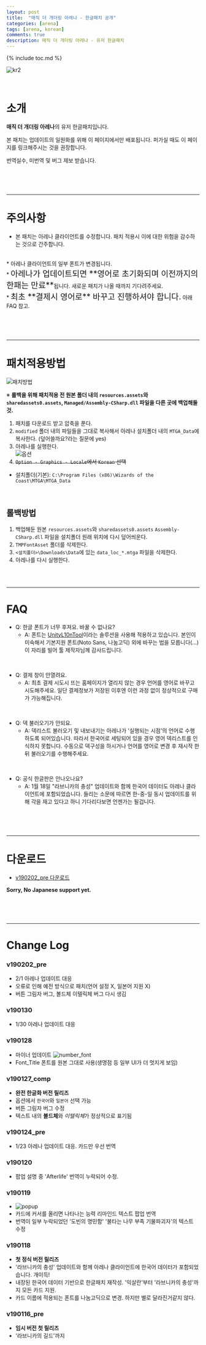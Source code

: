 ```yaml
---
layout: post
title:  "매직 더 개더링 아레나 - 한글패치 공개"
categories: [arena]
tags: [arena, korean]
comments: true
description: 매직 더 개더링 아레나 - 유저 한글패치
---
```


<style>
span.emphasis {
  font-size: 150%;
}
</style>

{% include toc.md %}

![kr2](/assets/images/arena/kr2.png)

<br>

# 소개
**매직 더 개더링 아레나**의 유저 한글패치입니다.

본 패치는 업데이트의 일원화를 위해 이 페이지에서만 배포됩니다. 퍼가실 때도 이 페이지를 링크해주시는 것을 권장합니다.

번역실수, 미번역 및 버그 제보 받습니다.

<br><br><br>

------------------------------------

# **주의사항**
* 본 패치는 아레나 클라이언트를 수정합니다. 패치 적용시 이에 대한 위험을 감수하는 것으로 간주합니다.
<br>
* 아레나 클라이언트의 일부 폰트가 변경됩니다.
<br>
* <span class="emphasis"  markdown="1">아레나가 업데이트되면 **영어로 초기화되며 이전까지의 한패는 만료**</span>됩니다. 새로운 패치가 나올 때까지 기다려주세요.
<br>
* <span class="emphasis"  markdown="1">최초 **결제시 영어로** 바꾸고 진행하셔야 합니다.</span> 아래 FAQ 참고.

<br><br><br>

------------------------------------

# 패치적용방법
![패치방법](/assets/images/arena/patch1.png)

※ **롤백을 위해 패치적용 전 원본 폴더 내의 `resources.assets`와 `sharedassets0.assets`, `Managed/Assembly-CSharp.dll` 파일을 다른 곳에 백업해둘 것.**

 1. 패치를 다운로드 받고 압축을 푼다.
 1. `modified` 폴더 내의 파일들을 그대로 복사해서 아레나 설치폴더 내의 `MTGA_Data`에 복사한다. (덮어쓸까요?라는 질문에 yes)
 1. 아레나를 실행한다.  
 ![옵션](/assets/images/arena/ko_option.png)
 1. ~~`Option - Graphics - Locale`에서 `Korean` 선택~~

 * 설치폴더(기본): `C:\Program Files (x86)\Wizards of the Coast\MTGA\MTGA_Data`

<br>

## 롤백방법
 1. 백업해둔 원본 `resources.assets`와 `sharedassets0.assets` `Assembly-CSharp.dll` 파일을 설치폴더 원래 위치에 다시 덮어씌운다. 
 1. `TMPFontAsset` 폴더를 삭제한다.
 1. `<설치폴더>\Downloads\Data`에 있는 `data_loc_*.mtga` 파일을 삭제한다.
 1. 아레나를 다시 실행한다.
  
<br><br>

------------------------------------

# FAQ 
 * Q: 한글 폰트가 너무 후져요. 바꿀 수 없나요?
   * A: 폰트는 [UnityL10nTool](https://github.com/dmc31a42/UnityL10nTool/wiki/Home-ko-KR)이라는 솔루션을 사용해 적용하고 있습니다. 본인이 미숙해서 기본지원 폰트(Noto Sans, 나눔고딕) 외에 바꾸는 법을 모릅니다(...) 이 자리를 빌어 툴 제작자님께 감사드립니다.

<br>

 * Q: 결제 창이 안열려요.
   * A: 최초 결제 시도시 뜨는 홈페이지가 열리지 않는 경우 언어를 영어로 바꾸고 시도해주세요. 일단 결제정보가 저장된 이후엔 이런 과정 없이 정상적으로 구매가 가능해집니다.

 <br>
 
* Q: 덱 불러오기가 안되요.
   * A: 덱리스트 불러오기 및 내보내기는 아레나가 '실행되는 시점'의 언어로 수행하도록 되어있습니다. 따라서 한국어로 세팅되어 있을 경우 영어 덱리스트를 인식하지 못합니다. 수동으로 덱구성을 하시거나 언어를 영어로 변경 후 재시작 한 뒤 불러오기를 수행해주세요.
 
 <br>

 * Q: 공식 한글판은 안나오나요?
   * A: 1월 18일 "라브니카의 충성" 업데이트와 함께 한국어 데이터도 아레나 클라이언트에 포함되었습니다. 들리는 소문에 따르면 한-중-일 동시 업데이트를 위해 각을 재고 있다고 하니 기다리다보면 언젠가는 될겁니다.

<br><br><br>

------------------------------------

# **다운로드**
 * [v190202_pre 다운로드](https://github.com/youbeebee/MTGArena-kr/releases/download/v190202_pre/MTGArena-kr_v190202_pre.zip)

 **Sorry, No Japanese support yet.**

<br><br><br>

------------------------------------

# Change Log
### v190202_pre
* 2/1 아레나 업데이트 대응
* 오류로 인해 예전 방식으로 패치(언어 설정 X, 일본어 지원 X)
* 버튼 그림자 버그, 볼드체 이텔릭체 버그 다시 생김

### v190130
* 1/30 아레나 업데이트 대응

### v190128
* 마이너 업데이트
![number_font](/assets/images/arena/number_font.png)
* Font_Title 폰트를 원본 그대로 사용(생명점 등 일부 UI가 더 멋지게 보임)

### v190127_comp
* **완전 한글화 버전 릴리즈**
* 옵션에서 `한국어`와 `일본어` 선택 가능
* 버튼 그림자 버그 수정
* 텍스트 내의 **볼드체**와 *이텔릭체*가 정상적으로 표기됨

### v190124_pre
* 1/23 아레나 업데이트 대응. 카드만 우선 번역

### v190120
* 팝업 설명 중 'Afterlife' 번역이 누락되어 수정.

### v190119
* ![popup](/assets/images/arena/remind_popup.png)
* 카드에 커서를 올리면 나타나는 능력 리마인드 텍스트 팝업 번역
* 번역이 일부 누락되었던 '도빈의 명민함' '불타는 나무 부족 기물파괴자'의 텍스트 수정

### v190118
* **첫 정식 버전 릴리즈**
* '라브니카의 충성' 업데이트와 함께 아레나 클라이언트에 한국어 데이터가 포함되었습니다. 개이득!
* 내장된 한국어 데이터 기반으로 한글패치 재작성. '익살란'부터 '라브니카의 충성'까지 모든 카드 지원.
* 카드 이름에 적용되는 폰트를 나눔고딕으로 변경. 하지만 별로 달라진거같지 않다.

### v190116_pre
* **임시 버전 첫 릴리즈**
* '라브니카의 길드'까지
